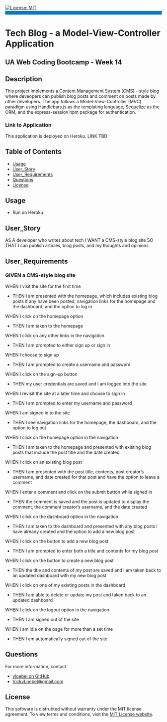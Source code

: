 
[![License: MIT](https://img.shields.io/badge/License-MIT-yellow.svg)](https://opensource.org/licenses/MIT)  
![banner](./assets/rm-banner.jpg)
# Tech Blog - a Model-View-Controller Application
## UA Web Coding Bootcamp - Week 14

## Description  
This project implements a Content Management System (CMS) - style blog where deveopers can publish blog posts and comment on posts made by other developers. The app follows a Model-View-Controller (MVC) paradigm using Handlebars.js as the templating language, Sequelize as the ORM, and the express-session npm package for authentication.   

### Link to Application
This application is deployed on Heroku. LINK TBD

## Table of Contents  
* [Usage](#Usage) 
* [User_Story](#User_Story)  
* [User_Requirements](#User_Requirements)  
* [Questions](#Questions)    
* [License](#License)

## Usage  
* Run on Heroku

## User_Story 
AS A developer who writes about tech
I WANT a CMS-style blog site
SO THAT I can publish articles, blog posts, and my thoughts and opinions

## User_Requirements
### GIVEN a CMS-style blog site  
WHEN I visit the site for the first time  
* THEN I am presented with the homepage, which includes  existing blog posts if any have been posted; navigation links for the homepage and the dashboard; and the option to log in  

WHEN I click on the homepage option   
* THEN I am taken to the homepage  

WHEN I click on any other links in the navigation  
* THEN I am prompted to either sign up or sign in  

WHEN I choose to sign up  
* THEN I am prompted to create a username and password 
 
WHEN I click on the sign-up button 
* THEN my user credentials are saved and I am logged into the site  

WHEN I revisit the site at a later time and choose to sign in  
* THEN I am prompted to enter my username and password 

WHEN I am signed in to the site  
 
* THEN I see navigation links for the homepage, the dashboard, and the option to log out    

WHEN I click on the homepage option in the navigation  
* THEN I am taken to the homepage and presented with existing blog posts that include the post title and the date created  

WHEN I click on an existing blog post  
 
* THEN I am presented with the post title, contents, post creator’s username, and date created for that post and have the option to leave a comment  

WHEN I enter a comment and click on the submit button while signed in  
 
* THEN the comment is saved and the post is updated to display the comment, the comment creator’s username, and the date created  

WHEN I click on the dashboard option in the navigation  
 
* THEN I am taken to the dashboard and presented with any blog posts I have already created and the option to add a new blog post  

WHEN I click on the button to add a new blog post  
* THEN I am prompted to enter both a title and contents for my blog post    

WHEN I click on the button to create a new blog post  
* THEN the title and contents of my post are saved and I am taken back to an updated dashboard with my new blog post  

WHEN I click on one of my existing posts in the dashboard  
* THEN I am able to delete or update my post and taken back to an updated dashboard  

WHEN I click on the logout option in the navigation  
* THEN I am signed out of the site  

WHEN I am idle on the page for more than a set time  
* THEN I am automatically signed out of the site   


## Questions
For more information, contact  
* [vloebel on GitHub](https://github.com/vloebel)  
* [VickyLoebel@gmail.com](mailto:VickyLoebel@gmail.com)

## License
This software is distrubted without warranty under the MIT license agreement. To view terms and conditions, visit the [MIT License website](https://opensource.org/licenses/MIT).
